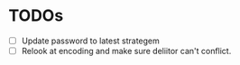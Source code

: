 # TODOs

- [ ] Update password to latest strategem
- [ ] Relook at encoding and make sure deliitor can't conflict.
